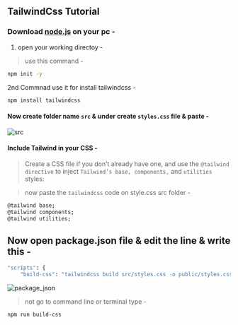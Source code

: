 ## TailwindCss Tutorial

### Download [node.js](https://nodejs.org/en/) on your pc -

1. open your working directoy -

> use this command -
```bash
npm init -y
```
2nd Commnad use it for install tailwindcss -
```bash
npm install tailwindcss
```

#### Now create folder name `src` & under create `styles.css` file & paste -
![src](https://user-images.githubusercontent.com/77927449/131243735-977eb7f3-6871-4f89-a497-8a84df8affc0.jpg)


#### Include Tailwind in your CSS -
> Create a CSS file if you don’t already have one, and use the `@tailwind directive` to inject `Tailwind’s base, components,` and `utilities` styles:

> now paste the `tailwindcss` code on style.css src folder -

```bash
@tailwind base;
@tailwind components;
@tailwind utilities;
```
## Now open package.json file & edit the line & write this -
```bash
"scripts": {
    "build-css": "tailwindcss build src/styles.css -o public/styles.css"
```
![package_json](https://user-images.githubusercontent.com/77927449/131676447-6b8f55e2-e910-4972-a79b-8eee5cc882f5.jpg)

> not go to command line or terminal type -
```bash
npm run build-css
```























